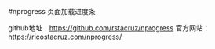 #nprogress 页面加载进度条

github地址：https://github.com/rstacruz/nprogress
官方网站：https://ricostacruz.com/nprogress/
 
 


  